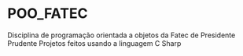 # POO_FATEC
 Disciplina de programação orientada a objetos da Fatec de Presidente Prudente
 Projetos feitos usando a linguagem C Sharp
